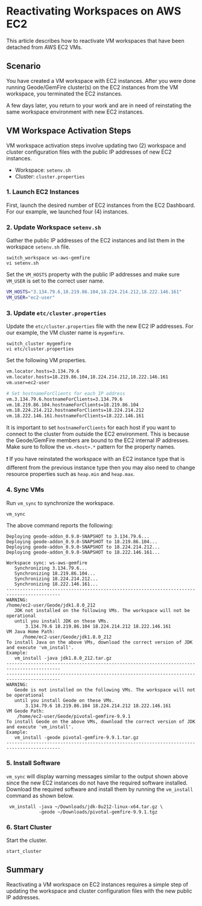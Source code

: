 # Reactivating Workspaces on AWS EC2

This article describes how to reactivate VM workspaces that have been detached from AWS EC2 VMs. 

## Scenario

You have created a VM workspace with EC2 instances. After you were done running Geode/GemFire cluster(s) on the EC2 instances from the VM workspace, you terminated the EC2 instances. 

A few days later, you return to your work and are in need of reinstating the same workspace environment with new EC2 instances.

## VM Workspace Activation Steps

VM workspace activation steps involve updating two (2) workspace and cluster configuration files with the public IP addresses of  new EC2 instances.

- Workspace: `setenv.sh`
- Cluster: `cluster.properties`

### 1. Launch EC2 Instances

First, launch the desired number of EC2 instances from the EC2 Dashboard. For our example, we launched four (4) instances.

### 2. Update Workspace `setenv.sh`

Gather the public IP addresses of the EC2 instances and list them in the workspace `setenv.sh` file.

```console
switch_workspace ws-aws-gemfire
vi setenv.sh
```

Set the `VM_HOSTS` property with the public IP addresses and make sure `VM_USER` is set to the correct user name.

```bash
VM_HOSTS="3.134.79.6,18.219.86.104,18.224.214.212,18.222.146.161"
VM_USER="ec2-user"
```

### 3. Update `etc/cluster.properties`

Update the `etc/cluster.properties` file with the new EC2 IP addresses. For our example, the VM cluster name is `mygemfire`.

```console
switch_cluster mygemfire
vi etc/cluster.properties
```

Set the following VM properties. 

```bash
vm.locator.hosts=3.134.79.6
vm.locator.hosts=18.219.86.104,18.224.214.212,18.222.146.161
vm.user=ec2-user

# Set hostnameForClients for each IP address
vm.3.134.79.6.hostnameForClients=3.134.79.6
vm.18.219.86.104.hostnameForClients=18.219.86.104
vm.18.224.214.212.hostnameForClients=18.224.214.212
vm.18.222.146.161.hostnameForClients=18.222.146.161
```

It is important to set `hostnameForClients` for each host if you want to connect to the cluster from outside the EC2 environment. This is because the Geode/GemFire members are bound to the EC2 internal IP addresses. Make sure to follow the `vm.<host>.*` pattern for the property names.

:exclamation: If you have reinstated the workspace with an EC2 instance type that is different from the previous instance type then you may also need to change resource properties such as `heap.min` and `heap.max`.

### 4. Sync VMs

Run `vm_sync` to synchronize the workspace.

```console
vm_sync
```

The above command reports the following:

```console
Deploying geode-addon_0.9.0-SNAPSHOT to 3.134.79.6...
Deploying geode-addon_0.9.0-SNAPSHOT to 18.219.86.104...
Deploying geode-addon_0.9.0-SNAPSHOT to 18.224.214.212...
Deploying geode-addon_0.9.0-SNAPSHOT to 18.222.146.161...

Workspace sync: ws-aws-gemfire
   Synchronizing 3.134.79.6...
   Synchronizing 18.219.86.104...
   Synchronizing 18.224.214.212...
   Synchronizing 18.222.146.161...
------------------------------------------------------------------------------------------
WARNING:
/home/ec2-user/Geode/jdk1.8.0_212
   JDK not installed on the following VMs. The workspace will not be operational
   until you install JDK on these VMs.
       3.134.79.6 18.219.86.104 18.224.214.212 18.222.146.161
VM Java Home Path:
      /home/ec2-user/Geode/jdk1.8.0_212
To install Java on the above VMs, download the correct version of JDK and execute 'vm_install'.
Example:
   vm_install -java jdk1.8.0_212.tar.gz
------------------------------------------------------------------------------------------
------------------------------------------------------------------------------------------
WARNING:
   Geode is not installed on the following VMs. The workspace will not be operational
   until you install Geode on these VMs.
       3.134.79.6 18.219.86.104 18.224.214.212 18.222.146.161
VM Geode Path:
    /home/ec2-user/Geode/pivotal-gemfire-9.9.1
To install Geode on the above VMs, download the correct version of JDK and execute 'vm_install'.
Example:
   vm_install -geode pivotal-gemfire-9.9.1.tar.gz
------------------------------------------------------------------------------------------
```

### 5. Install Software

`vm_sync` will display warning messages similar to the output shown above since the new EC2 instances do not have the required software installed. Download the required software and install them by running the `vm_install` command as shown below.

```console
 vm_install -java ~/Downloads/jdk-8u212-linux-x64.tar.gz \
            -geode ~/Downloads/pivotal-gemfire-9.9.1.tgz
```

### 6. Start Cluster

Start the cluster.

```console
start_cluster
```

## Summary

Reactivating a VM workspace on EC2 instances requires a simple step of updating the workspace and cluster configuration files with the new public IP addresses.
